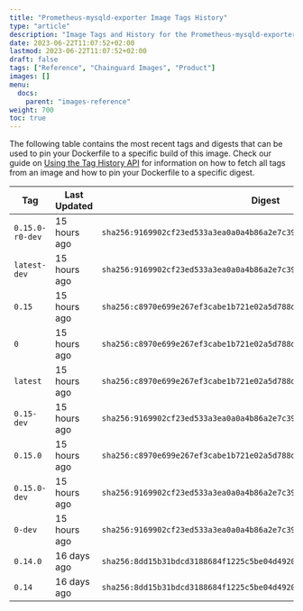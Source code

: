 ```yaml
---
title: "Prometheus-mysqld-exporter Image Tags History"
type: "article"
description: "Image Tags and History for the Prometheus-mysqld-exporter Chainguard Image"
date: 2023-06-22T11:07:52+02:00
lastmod: 2023-06-22T11:07:52+02:00
draft: false
tags: ["Reference", "Chainguard Images", "Product"]
images: []
menu:
  docs:
    parent: "images-reference"
weight: 700
toc: true
---
```


The following table contains the most recent tags and digests that can be used to pin your Dockerfile to a specific build of this image. Check our guide on [Using the Tag History API](/chainguard/chainguard-images/using-the-tag-history-api/) for information on how to fetch all tags from an image and how to pin your Dockerfile to a specific digest.

| Tag             | Last Updated | Digest                                                                    |
|-----------------|--------------|---------------------------------------------------------------------------|
| `0.15.0-r0-dev` | 15 hours ago | `sha256:9169902cf23ed533a3ea0a0a4b86a2e7c39969cd9aa7aeffee7044961cf3703a` |
| `latest-dev`    | 15 hours ago | `sha256:9169902cf23ed533a3ea0a0a4b86a2e7c39969cd9aa7aeffee7044961cf3703a` |
| `0.15`          | 15 hours ago | `sha256:c8970e699e267ef3cabe1b721e02a5d788d1f944715bea30710c7d6ebe71b29f` |
| `0`             | 15 hours ago | `sha256:c8970e699e267ef3cabe1b721e02a5d788d1f944715bea30710c7d6ebe71b29f` |
| `latest`        | 15 hours ago | `sha256:c8970e699e267ef3cabe1b721e02a5d788d1f944715bea30710c7d6ebe71b29f` |
| `0.15-dev`      | 15 hours ago | `sha256:9169902cf23ed533a3ea0a0a4b86a2e7c39969cd9aa7aeffee7044961cf3703a` |
| `0.15.0`        | 15 hours ago | `sha256:c8970e699e267ef3cabe1b721e02a5d788d1f944715bea30710c7d6ebe71b29f` |
| `0.15.0-dev`    | 15 hours ago | `sha256:9169902cf23ed533a3ea0a0a4b86a2e7c39969cd9aa7aeffee7044961cf3703a` |
| `0-dev`         | 15 hours ago | `sha256:9169902cf23ed533a3ea0a0a4b86a2e7c39969cd9aa7aeffee7044961cf3703a` |
| `0.14.0`        | 16 days ago  | `sha256:8dd15b31bdcd3188684f1225c5be04d49206136df7ef0fbab9477b7de455c0cb` |
| `0.14`          | 16 days ago  | `sha256:8dd15b31bdcd3188684f1225c5be04d49206136df7ef0fbab9477b7de455c0cb` |

